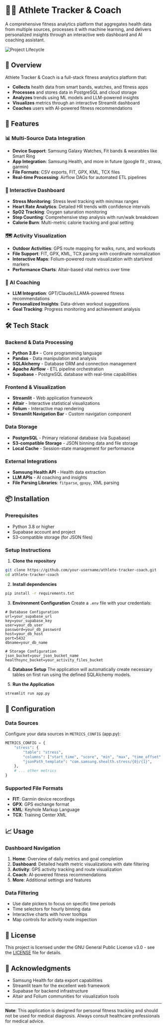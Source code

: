 # 🏃‍♂️ Athlete Tracker & Coach

A comprehensive fitness analytics platform that aggregates health data from multiple sources, processes it with machine learning, and delivers personalized insights through an interactive web dashboard and AI coaching assistant.

![Project Lifecycle](LifeCycle.png)

## 🌟 Overview

Athlete Tracker & Coach is a full-stack fitness analytics platform that:
- **Collects** health data from smart bands, watches, and fitness apps
- **Processes** and stores data in PostgreSQL and cloud storage
- **Analyzes** trends using ML models and LLM-powered insights
- **Visualizes** metrics through an interactive Streamlit dashboard
- **Coaches** users with AI-powered fitness recommendations

## 🚀 Features

### 📊 Multi-Source Data Integration
- **Device Support**: Samsung Galaxy Watches, Fit bands & wearables like Smart Ring
- **App Integration**: Samsung Health, and more in future (google fit , strava, garmin) 
- **File Formats**: CSV exports, FIT, GPX, KML, TCX files
- **Real-time Processing**: Airflow DAGs for automated ETL pipelines

### 🎯 Interactive Dashboard
- **Stress Monitoring**: Stress level tracking with min/max ranges
- **Heart Rate Analytics**: Detailed HR trends with confidence intervals
- **SpO2 Tracking**: Oxygen saturation monitoring
- **Step Counting**: Comprehensive step analysis with run/walk breakdown
- **Calorie Burn**: Multi-metric calorie tracking and goal setting

### 🗺️ Activity Visualization
- **Outdoor Activities**: GPS route mapping for walks, runs, and workouts
- **File Support**: FIT, GPX, KML, TCX parsing with coordinate normalization
- **Interactive Maps**: Folium-powered route visualization with start/end markers
- **Performance Charts**: Altair-based vital metrics over time

### 🤖 AI Coaching
- **LLM Integration**: GPT/Claude/LLAMA-powered fitness recommendations
- **Personalized Insights**: Data-driven workout suggestions
- **Goal Tracking**: Progress monitoring and achievement analysis

## 🛠️ Tech Stack

### Backend & Data Processing
- **Python 3.8+** - Core programming language
- **Pandas** - Data manipulation and analysis
- **SQLAlchemy** - Database ORM and connection management
- **Apache Airflow** - ETL pipeline orchestration
- **Supabase** - PostgreSQL database with real-time capabilities

### Frontend & Visualization
- **Streamlit** - Web application framework
- **Altair** - Interactive statistical visualizations
- **Folium** - Interactive map rendering
- **Streamlit Navigation Bar** - Custom navigation component

### Data Storage
- **PostgreSQL** - Primary relational database (via Supabase)
- **S3-compatible Storage** - JSON binning data and file storage
- **Local Cache** - Session-state management for performance

### External Integrations
- **Samsung Health API** - Health data extraction
- **LLM APIs** - AI coaching and insights
- **File Parsing Libraries**: `fitparse`, `gpxpy`, XML parsing

## 📦 Installation

### Prerequisites
- Python 3.8 or higher
- Supabase account and project
- S3-compatible storage (for JSON files)

### Setup Instructions

1. **Clone the repository**
```bash
git clone https://github.com/your-username/athlete-tracker-coach.git
cd athlete-tracker-coach
```

2. **Install dependencies**
```bash
pip install -r requirements.txt
```

3. **Environment Configuration**
Create a `.env` file with your credentials:
```env
# Database Configuration
url=your_supabase_url
key=your_supabase_key
user=your_db_user
password=your_db_password
host=your_db_host
port=5432
dbname=your_db_name

# Storage Configuration
json_bucket=your_json_bucket_name
healthsync_bucket=your_activity_files_bucket
```

4. **Database Setup**
The application will automatically create necessary tables on first run using the defined SQLAlchemy models.

5. **Run the Application**
```bash
streamlit run app.py
```

## 🔧 Configuration

### Data Sources
Configure your data sources in `METRICS_CONFIG` (app.py):
```python
METRICS_CONFIG = {
    "stress": {
        "table": "stress",
        "columns": ["start_time", "score", "min", "max", "time_offset", "binning_data"],
        "jsonPath_template": "com.samsung.shealth.stress/{0}/{1}",
    },
    # ... other metrics
}
```

### Supported File Formats
- **FIT**: Garmin device recordings
- **GPX**: GPS exchange format
- **KML**: Keyhole Markup Language
- **TCX**: Training Center XML

## 📈 Usage

### Dashboard Navigation
1. **Home**: Overview of daily metrics and goal completion
2. **Dashboard**: Detailed health metric visualizations with date filtering
3. **Activity**: GPS activity tracking and route visualization
4. **Coach**: AI-powered fitness recommendations
5. **More**: Additional settings and features

### Data Filtering
- Use date pickers to focus on specific time periods
- Time selectors for hourly binning data
- Interactive charts with hover tooltips
- Map controls for activity route inspection



## 📄 License

This project is licensed under the GNU General Public License v3.0 - see the [LICENSE](LICENSE) file for details.

## 🙏 Acknowledgments

- Samsung Health for data export capabilities
- Streamlit team for the excellent web framework
- Supabase for backend infrastructure
- Altair and Folium communities for visualization tools

---

**Note**: This application is designed for personal fitness tracking and should not be used for medical diagnosis. Always consult healthcare professionals for medical advice.

